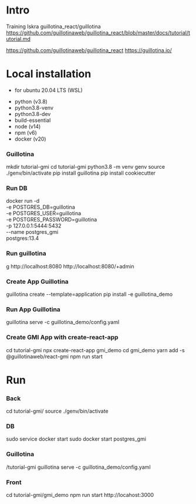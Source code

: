 # Intro

Training Iskra guillotina_react/guillotina
https://github.com/guillotinaweb/guillotina_react/blob/master/docs/tutorial/tutorial.md

https://github.com/guillotinaweb/guillotina_react
https://guillotina.io/


# Local installation
* for ubuntu 20.04 LTS (WSL)

- python (v3.8)
- python3.8-venv
- python3.8-dev
- build-essential
- node (v14)
- npm (v6)
- docker (v20)

### Guillotina
mkdir tutorial-gmi
cd tutorial-gmi
python3.8 -m venv genv
source ./genv/bin/activate
pip install guillotina
pip install cookiecutter

### Run DB
docker run -d \
    -e POSTGRES_DB=guillotina \
    -e POSTGRES_USER=guillotina \
    -e POSTGRES_PASSWORD=guillotina \
    -p 127.0.0.1:5444:5432 \
    --name postgres_gmi \
    postgres:13.4

### Run guillotina
g
http://localhost:8080
http://localhost:8080/+admin

### Create App Guillotina
guillotina create --template=application
pip install -e guillotina_demo

### Run App Guillotina
guillotina serve -c guillotina_demo/config.yaml

### Create GMI App with create-react-app
cd tutorial-gmi
npx create-react-app gmi_demo
cd gmi_demo
yarn add -s @guillotinaweb/react-gmi
npm run start

# Run

### Back
cd tutorial-gmi/
source ./genv/bin/activate

### DB
sudo service docker start
sudo docker start postgres_gmi

### Guillotina
/tutorial-gmi
guillotina serve -c guillotina_demo/config.yaml

### Front
cd tutorial-gmi/gmi_demo
npm run start
http://locahost:3000
